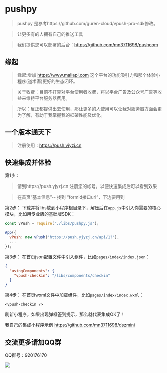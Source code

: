 # pushpy
> pushpy 是参考https://github.com/guren-cloud/vpush-pro-sdk修改。    

> 让更多有的人拥有自己的推送工具

> 我们提供您可以部署的后台：https://github.com/mn3711698/pushcom

## 缘起
>  缘起:增加 https://www.maliapi.com 这个平台的功能吸引力和那个体验小程序(道术斋)更好的生态闭环。

>  关于收费：目前不打算对平台使用者收费，将以平台广告及公众号广告等收益来维持平台服务器费用。

>  所以：反正都提供出去使用，那让更多的人使用可以让我对服务器方面会更为了解，有助于我掌握我的框架性能及优化。


## 一个版本通天下
>  注册使用：https://push.yjyzj.cn   


## 快速集成并体验

第1步：
> 请到https://push.yjyzj.cn  注册您的帐号，以便快速集成后可以看到效果

> 在首页“基本信息”-- 找到 “formid接口url”，下边要用到

第2步：
下载并将libs放到小程序根目录下，解压后在`app.js`中引入你需要的核心模块，比如用专业版的基础版SDK：
``` js
const vPush = require('./libs/pushpy.js');

App({
  vPush: new vPush('https://push.yjyzj.cn/api/1?'),
  ...
});
```

第3步：
在首页json配置文件中引入组件，比如`pages/index/index.json`：
``` json
{
  "usingComponents": {
    "vpush-checkin": "/libs/components/checkin"
  }
}
```

第4步：
在首页wxml文件中加载组件，比如`pages/index/index.wxml`：
``` wxml
<vpush-checkin />
```


刷新小程序，如果出现弹框签到提示，那么就代表集成OK了！ 


我自己的集成小程序示例  https://github.com/mn3711698/dszmini

## 交流更多请加QQ群
QQ群号：920176170


![](https://github.com/mn3711698/pushpy/blob/master/pushpyQQ.png)
